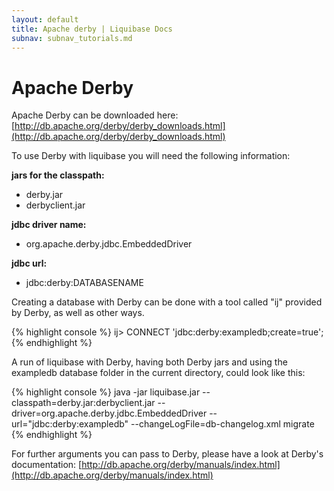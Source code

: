 ```yaml
---
layout: default
title: Apache derby | Liquibase Docs
subnav: subnav_tutorials.md
---
```


# Apache Derby #

Apache Derby can be downloaded here: [http://db.apache.org/derby/derby_downloads.html](http://db.apache.org/derby/derby_downloads.html)

To use Derby with liquibase you will need the following information:

**jars for the classpath:**
 * derby.jar
 * derbyclient.jar 

**jdbc driver name:**
 * org.apache.derby.jdbc.EmbeddedDriver

**jdbc url:**
 * jdbc:derby:DATABASENAME

Creating a database with Derby can be done with a tool called "ij" provided by Derby, as well as other ways.

{% highlight console %}
ij> CONNECT 'jdbc:derby:exampledb;create=true';
{% endhighlight %}


A run of liquibase with Derby, having both Derby jars and using the exampledb database folder in the current directory, could look like this:

{% highlight console %}
java -jar liquibase.jar 
  --classpath=derby.jar:derbyclient.jar 
  --driver=org.apache.derby.jdbc.EmbeddedDriver 
  --url="jdbc:derby:exampledb" 
  --changeLogFile=db-changelog.xml migrate
{% endhighlight %}

For further arguments you can pass to Derby, please have a look at Derby's documentation: [http://db.apache.org/derby/manuals/index.html](http://db.apache.org/derby/manuals/index.html)
